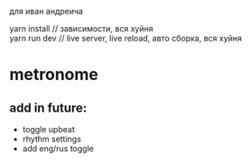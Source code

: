 для иван андреича

yarn install // зависимости, вся хуйня  
yarn run dev // live server, live reload, авто сборка, вся хуйня  


# metronome

## add in future:
- toggle upbeat
- rhythm settings
- add eng/rus toggle

